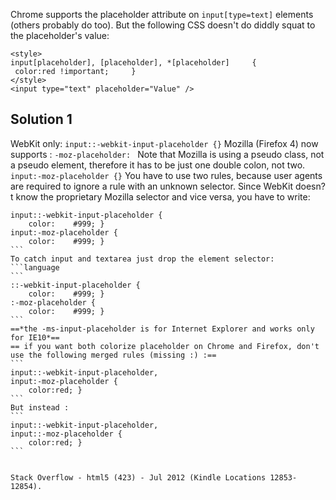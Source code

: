 Chrome supports the placeholder attribute on `input[type=text]` elements (others probably do too).
But the following CSS doesn't do diddly squat to the placeholder's value:
```
<style>     
input[placeholder], [placeholder], *[placeholder]     {         color:red !important;     } 
</style> 
<input type="text" placeholder="Value" />
```
## Solution 1
WebKit only:
`
input::-webkit-input-placeholder {}
`
Mozilla (Firefox 4) now supports :
`-moz-placeholder: `
Note that Mozilla is using a pseudo class, not a pseudo element, therefore it has to be just one double colon, not two. `input:-moz-placeholder {}` 
You have to use two rules, because user agents are required to ignore a rule with an unknown selector. Since WebKit doesn?t know the proprietary Mozilla selector and vice versa, you have to write:
````
input::-webkit-input-placeholder {    
	color:    #999; } 
input:-moz-placeholder {     
	color:    #999; }
```
To catch input and textarea just drop the element selector:
```language
```
::-webkit-input-placeholder {     
	color:    #999; } 
:-moz-placeholder {     
    color:    #999; }
```
==*the -ms-input-placeholder is for Internet Explorer and works only for IE10*==
== if you want both colorize placeholder on Chrome and Firefox, don't use the following merged rules (missing :) :==
```
input::-webkit-input-placeholder, 
input:-moz-placeholder {     
	color:red; }
```
But instead : 
```
input::-webkit-input-placeholder, 
input::-moz-placeholder {    
	color:red; }
```


Stack Overflow - html5 (423) - Jul 2012 (Kindle Locations 12853-12854). 



